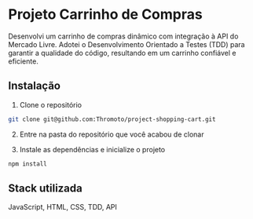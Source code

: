 
# Projeto Carrinho de Compras

Desenvolvi um carrinho de compras dinâmico com integração à API do Mercado Livre. Adotei o Desenvolvimento Orientado a Testes (TDD) para garantir a qualidade do código, resultando em um carrinho confiável e eficiente.



## Instalação

1. Clone o repositório
```bash
git clone git@github.com:Thromoto/project-shopping-cart.git
```
2. Entre na pasta do repositório que você acabou de clonar

3. Instale as dependências e inicialize o projeto
```bash
npm install
```


## Stack utilizada

JavaScript, HTML, CSS, TDD, API